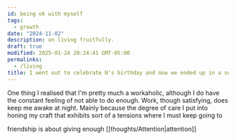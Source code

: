 ```yaml
---
id: being ok with myself
tags:
  - growth
date: "2024-11-02"
description: on living fruitfully.
draft: true
modified: 2025-01-24 20:24:41 GMT-05:00
permalinks:
  - /living
title: I went out to celebrate N's birthday and now we ended up in a swing bar.
---
```


One thing I realised that I'm pretty much a workaholic, although I do have the constant feeling of not able to do enough. Work, though satisfying, does keep me awake at night. Mainly because the degree of care I put into honing my craft that exhibits sort of a tensions where I must keep going to

friendship is about giving enough [[thoughts/Attention|attention]]

